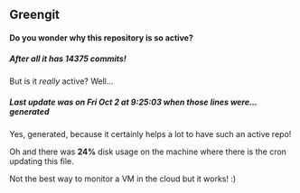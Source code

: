 ## Greengit

#### Do you wonder why this repository is so active?

##### After all it has 14375 commits!

But is it *really* active? Well...

##### Last update was on Fri Oct 2 at 9:25:03 when those lines were... generated

Yes, generated, because it certainly helps a lot to have such an active repo!

Oh and there was **24%** disk usage on the machine
where there is the cron updating this file.

Not the best way to monitor a VM in the cloud but it works! :)
